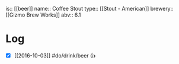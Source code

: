 is:: [[beer]]
name:: Coffee Stout
type:: [[Stout - American]]
brewery:: [[Gizmo Brew Works]]
abv:: 6.1

# Log
- [x] [[2016-10-03]] #do/drink/beer 👍
